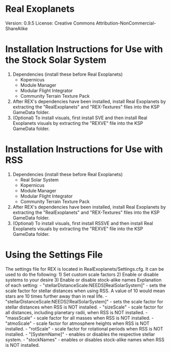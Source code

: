 # Real Exoplanets
 Version: 0.9.5
License: Creative Commons Attribution-NonCommercial-ShareAlike

# Installation Instructions for Use with the Stock Solar System
1) Dependencies (install these before Real Exoplanets)
	- Kopernicus
	- Module Manager
	- Modular Flight Integrator
	- Community Terrain Texture Pack	
2) After REX's dependencies have been installed, install Real Exoplanets by extracting the "RealExoplanets" and "REX-Textures" files into the KSP GameData folder.
3) (Optional) To install visuals, first install SVE and then install Real Exoplanets visuals by extracting the "REXVE" file into the KSP GameData folder.
	
# Installation Instructions for Use with RSS
1) Dependencies (install these before Real Exoplanets)
	- Real Solar System
	- Kopernicus
	- Module Manager
	- Modular Flight Integrator
	- Community Terrain Texture Pack	
2) After REX's dependencies have been installed, install Real Exoplanets by extracting the "RealExoplanets" and "REX-Textures" files into the KSP GameData folder.
3) (Optional) To install visuals, first install RSSVE and then install Real Exoplanets visuals by extracting the "REXVE" file into the KSP GameData folder.

# Using the Settings File
The settings file for REX is located in RealExoplanets/Settings.cfg. It can be used to do the following:
	1) Set custom scale factors
	2) Enable or disable systems to your desire
	3) Enable or disable stock-alike names
Explanation of each setting:
	- "stellarDistanceScale:NEEDS[RealSolarSystem]" - sets the scale factor for stellar distances when using RSS. A value of 10 would mean stars are 10 times further away than in real life.
	- "stellarDistanceScale:NEEDS[!RealSolarSystem]" - sets the scale factor for stellar distances when RSS is NOT installed.
	- "sizeScale" - scale factor for all distances, including planetary radii, when RSS is NOT installed.
	- "massScale" - scale factor for all masses when RSS is NOT installed.
	- "atmoScale" - scale factor for atmosphere heights when RSS is NOT installed.
	- "rotScale" - scale factor for rotational periods when RSS is NOT installed.
	- "[SystemName]" - enables or disables the respective stellar system.
	- "stockNames" - enables or disables stock-alike names when RSS is NOT installed.

